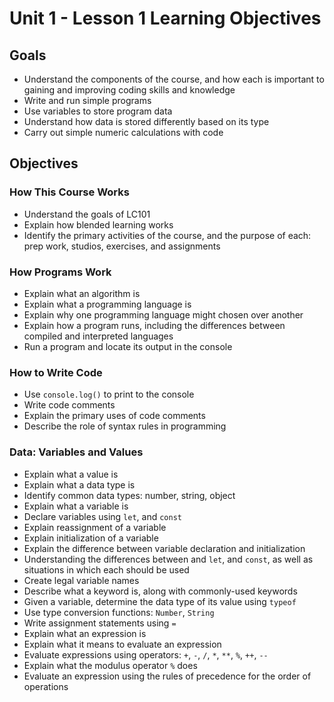 # Unit 1 - Lesson 1 Learning Objectives

## Goals

- Understand the components of the course, and how each is important to gaining and improving coding skills and knowledge
- Write and run simple programs
- Use variables to store program data
- Understand how data is stored differently based on its type
- Carry out simple numeric calculations with code

## Objectives

### How This Course Works

- Understand the goals of LC101
- Explain how blended learning works
- Identify the primary activities of the course, and the purpose of each: prep work, studios, exercises, and assignments

### How Programs Work

- Explain what an algorithm is
- Explain what a programming language is
- Explain why one programming language might chosen over another
- Explain how a program runs, including the differences between compiled and interpreted languages
- Run a program and locate its output in the console

### How to Write Code

- Use `console.log()` to print to the console
- Write code comments
- Explain the primary uses of code comments
- Describe the role of syntax rules in programming

### Data: Variables and Values

- Explain what a value is
- Explain what a data type is
- Identify common data types: number, string, object
- Explain what a variable is
- Declare variables using `let`, and `const`
- Explain reassignment of a variable
- Explain initialization of a variable
- Explain the difference between variable declaration and initialization
- Understanding the differences between and `let`, and `const`, as well as situations in which each should be used
- Create legal variable names 
- Describe what a keyword is, along with commonly-used keywords
- Given a variable, determine the data type of its value using `typeof`
- Use type conversion functions: `Number`, `String`
- Write assignment statements using `=`
- Explain what an expression is
- Explain what it means to evaluate an expression
- Evaluate expressions using operators: `+`, `-`, `/`, `*`, `**`, `%`, `++`, `--`
- Explain what the modulus operator `%` does
- Evaluate an expression using the rules of precedence for the order of operations 
